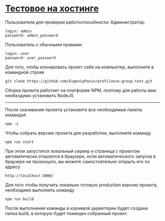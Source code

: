 # [Тестовое на хостинге](https://evgeniypanin.github.io/profilance-group-test/)

Пользователи для проверки работоспособности:
Администратор:

```
login: admin
password: admin_password
```
Пользователь с обычными правами:

```
login: user
password: user_password
```

Для того, чтобы клонировать проект себе на компьютер, выполните в командной строке

```
git clone https://github.com/EvgeniyPanin/profilance-group-test.git
```
Сборка проекта работает на платформе NPM, поэтому для работы вам необходимо установить NodeJS

---
После скачивания проекта установите все необходимые пакеты командой
```
npm -i
```
Чтобы собрать версию проекта для разработки, выполните команду
```
npm run start
```
При этом запустится локальный сервер и страница с проектом автоматически откроется в браузере,
если автоматического запуска в браузере не произошло, вы можете самостоятельно открыть его по адресу

```
http://localhost:3000/
```
Для того чтобы получить локально готовую production версию проекта, необходимо выполнить команду

```
npm run build
```
После выполнения команды в корневой директории будет создана папка build, в которую будет помещен собранный проект.
